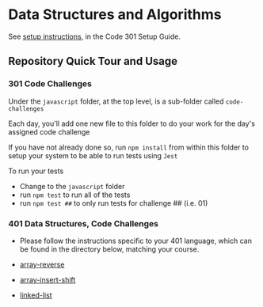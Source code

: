 # Data Structures and Algorithms

See [setup instructions](https://codefellows.github.io/setup-guide/code-301/3-code-challenges), in the Code 301 Setup Guide.

## Repository Quick Tour and Usage

### 301 Code Challenges

Under the `javascript` folder, at the top level, is a sub-folder called `code-challenges`

Each day, you'll add one new file to this folder to do your work for the day's assigned code challenge

If you have not already done so, run `npm install` from within this folder to setup your system to be able to run tests using `Jest`

To run your tests

- Change to the `javascript` folder
- run `npm test` to run all of the tests
- run `npm test ##` to only run tests for challenge ## (i.e. 01)

### 401 Data Structures, Code Challenges

- Please follow the instructions specific to your 401 language, which can be found in the directory below, matching your course.
- [array-reverse](https://github.com/KirkGarrison/data-structures-and-algorithms/blob/main/python/reversalWhiteboard/README.md)

- [array-insert-shift](https://github.com/KirkGarrison/data-structures-and-algorithms/blob/main/python/array_insert_shift/README.md)
- [linked-list](https://github.com/KirkGarrison/data-structures-and-algorithms/blob/main/python/README.md)
